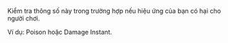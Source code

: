 Kiểm tra thông số này trong trường hợp nếu hiệu ứng của bạn có hại cho người chơi.

Ví dụ: Poison hoặc Damage Instant.